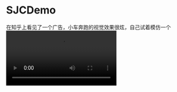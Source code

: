 
# SJCDemo
在知乎上看见了一个广告，小车奔跑的视觉效果很炫，自己试着模仿一个
![Alt Text](https://github.com/YuanJiaShuai/SJCDemo/blob/master/DuBan/DuBan/look.mp4)

